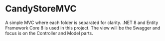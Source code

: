 # CandyStoreMVC
A simple MVC where each folder is separated for clarity.
.NET 8 and Entity Framework Core 8 is used in this project.
The view will be the Swagger and focus is on the Controller
and Model parts.
